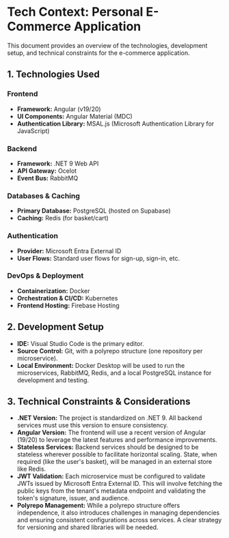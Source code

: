 # Tech Context: Personal E-Commerce Application

This document provides an overview of the technologies, development setup, and technical constraints for the e-commerce application.

## 1. Technologies Used

### Frontend
- **Framework:** Angular (v19/20)
- **UI Components:** Angular Material (MDC)
- **Authentication Library:** MSAL.js (Microsoft Authentication Library for JavaScript)

### Backend
- **Framework:** .NET 9 Web API
- **API Gateway:** Ocelot
- **Event Bus:** RabbitMQ

### Databases & Caching
- **Primary Database:** PostgreSQL (hosted on Supabase)
- **Caching:** Redis (for basket/cart)

### Authentication
- **Provider:** Microsoft Entra External ID
- **User Flows:** Standard user flows for sign-up, sign-in, etc.

### DevOps & Deployment
- **Containerization:** Docker
- **Orchestration & CI/CD:** Kubernetes
- **Frontend Hosting:** Firebase Hosting

## 2. Development Setup

- **IDE:** Visual Studio Code is the primary editor.
- **Source Control:** Git, with a polyrepo structure (one repository per microservice).
- **Local Environment:** Docker Desktop will be used to run the microservices, RabbitMQ, Redis, and a local PostgreSQL instance for development and testing.

## 3. Technical Constraints & Considerations

- **.NET Version:** The project is standardized on .NET 9. All backend services must use this version to ensure consistency.
- **Angular Version:** The frontend will use a recent version of Angular (19/20) to leverage the latest features and performance improvements.
- **Stateless Services:** Backend services should be designed to be stateless wherever possible to facilitate horizontal scaling. State, when required (like the user's basket), will be managed in an external store like Redis.
- **JWT Validation:** Each microservice must be configured to validate JWTs issued by Microsoft Entra External ID. This will involve fetching the public keys from the tenant's metadata endpoint and validating the token's signature, issuer, and audience.
- **Polyrepo Management:** While a polyrepo structure offers independence, it also introduces challenges in managing dependencies and ensuring consistent configurations across services. A clear strategy for versioning and shared libraries will be needed.
